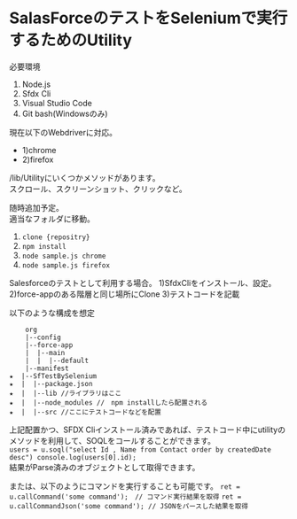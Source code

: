 # SalasForceのテストをSeleniumで実行するためのUtility

必要環境
1) Node.js
2) Sfdx Cli
3) Visual Studio Code
4) Git bash(Windowsのみ)  


現在以下のWebdriverに対応。  
-  1)chrome  
-  2)firefox  

/lib/Utilityにいくつかメソッドがあります。  
スクロール、スクリーンショット、クリックなど。  

随時追加予定。  
適当なフォルダに移動。
1) `clone {repositry}`  
2) `npm install`  
3) `node sample.js chrome`  
4) `node sample.js firefox`  

Salesforceのテストとして利用する場合。
1)SfdxCliをインストール、設定。
2)force-appのある階層と同じ場所にClone
3)テストコードを記載

以下のような構成を想定
    
        org  
        |--config  
        |--force-app  
        |  |--main  
        |  |  |--default  
        |--manifest  
    ★  |--SfTestBySelenium  
    ★  |  |--package.json  
    ★  |  |--lib //ライブラリはここ  
    ★  |  |--node_modules //　npm installしたら配置される  
    ★  |  |--src //ここにテストコードなどを配置  
    

上記配置かつ、SFDX Cliインストール済みであれば、テストコード中にutilityのメソッドを利用して、SOQLをコールすることができます。  
`users = u.soql("select Id , Name from Contact order by createdDate desc")
console.log(users[0].id);`  
結果がParse済みのオブジェクトとして取得できます。


または、以下のようにコマンドを実行することも可能です。
`ret = u.callCommand('some command');　// コマンド実行結果を取得`
`ret = u.callCommandJson('some command'); // JSONをパースした結果を取得`


      
